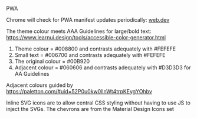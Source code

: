 PWA

Chrome will check for PWA manifest updates periodically: [web.dev](https://web.dev/manifest-updates/)

The theme colour meets AAA Guidelines for large/bold text:
https://www.learnui.design/tools/accessible-color-generator.html
1. Theme colour = #008800 and contrasts adequately with #FEFEFE
2. Small text = #006700 and contrasts adequately with #FEFEFE
3. The original colour = #00B920
4. Adjacent colour = #060606 and contrasts adequately with #D3D3D3 for AA Guidelines

Adjacent colours guided by https://paletton.com/#uid=52P0u0kw0llnWt4trpKEygYOhbv

Inline SVG icons are to allow central CSS styling without having to use JS to inject the SVGs.
The chevrons are from the Material Design Icons set
